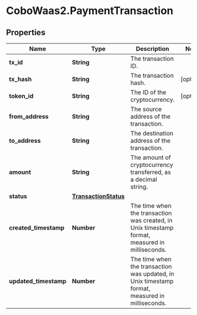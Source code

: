 # CoboWaas2.PaymentTransaction

## Properties

Name | Type | Description | Notes
------------ | ------------- | ------------- | -------------
**tx_id** | **String** | The transaction ID. | 
**tx_hash** | **String** | The transaction hash. | [optional] 
**token_id** | **String** | The ID of the cryptocurrency. | [optional] 
**from_address** | **String** | The source address of the transaction. | 
**to_address** | **String** | The destination address of the transaction. | 
**amount** | **String** | The amount of cryptocurrency transferred, as a decimal string. | 
**status** | [**TransactionStatus**](TransactionStatus.md) |  | 
**created_timestamp** | **Number** | The time when the transaction was created, in Unix timestamp format, measured in milliseconds. | 
**updated_timestamp** | **Number** | The time when the transaction was updated, in Unix timestamp format, measured in milliseconds. | 


